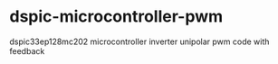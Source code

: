 # dspic-microcontroller-pwm
dspic33ep128mc202 microcontroller inverter unipolar pwm code with feedback

